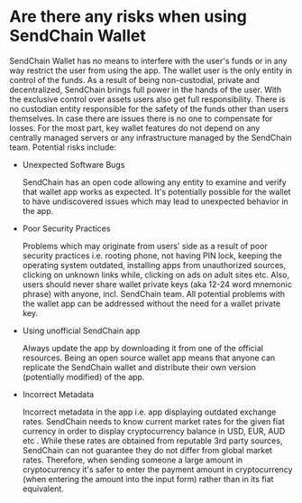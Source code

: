 # Are there any risks when using SendChain Wallet

SendChain Wallet has no means to interfere with the user's funds or in any way restrict the user from using the app. The wallet user is the only entity in control of the funds.
As a result of being non-custodial, private and decentralized, SendChain brings full power in the hands of the user. With the exclusive control over assets users also get full responsibility. There is no custodian entity responsible for the safety of the funds other than users themselves. In case there are issues there is no one to compensate for losses.
For the most part, key wallet features do not depend on any centrally managed servers or any infrastructure managed by the SendChain team.
Potential risks include:

- Unexpected Software Bugs

  SendChain has an open code allowing any entity to examine and verify that wallet app works as expected. It's potentially possible for the wallet to have undiscovered issues which may lead to unexpected behavior in the app.


- Poor Security Practices

  Problems which may originate from users' side as a result of poor security practices i.e. rooting phone, not having PIN lock, keeping the operating system outdated, installing apps from unauthorized sources, clicking on unknown links while, clicking on ads on adult sites etc. Also, users should never share wallet private keys (aka 12-24 word mnemonic phrase) with anyone, incl. SendChain team. All potential problems with the wallet app can be addressed without the need for a wallet private key.


- Using unofficial SendChain app

  Always update the app by downloading it from one of the official resources. Being an open source wallet app means that anyone can replicate the SendChain wallet and distribute their own version (potentially modified) of the app.


- Incorrect Metadata

  Incorrect metadata in the app i.e. app displaying outdated exchange rates. SendChain needs to know current market rates for the given fiat currency in order to display cryptocurrency balance in USD, EUR, AUD etc . While these rates are obtained from reputable 3rd party sources, SendChain can not guarantee they do not differ from global market rates. Therefore, when sending someone a large amount in cryptocurrency it's safer to enter the payment amount in cryptocurrency (when entering the amount into the input form) rather than in its fiat equivalent.
